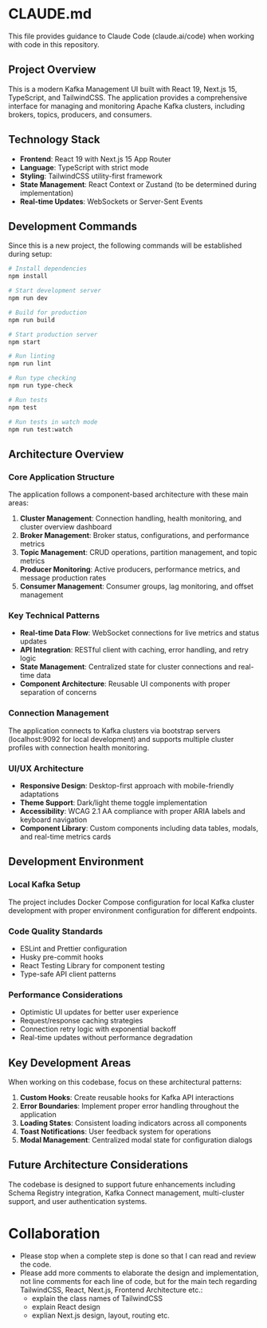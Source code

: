 # CLAUDE.md

This file provides guidance to Claude Code (claude.ai/code) when working with code in this repository.

## Project Overview

This is a modern Kafka Management UI built with React 19, Next.js 15, TypeScript, and TailwindCSS. The application provides a comprehensive interface for managing and monitoring Apache Kafka clusters, including brokers, topics, producers, and consumers.

## Technology Stack

- **Frontend**: React 19 with Next.js 15 App Router
- **Language**: TypeScript with strict mode
- **Styling**: TailwindCSS utility-first framework
- **State Management**: React Context or Zustand (to be determined during implementation)
- **Real-time Updates**: WebSockets or Server-Sent Events

## Development Commands

Since this is a new project, the following commands will be established during setup:

```bash
# Install dependencies
npm install

# Start development server
npm run dev

# Build for production
npm run build

# Start production server
npm start

# Run linting
npm run lint

# Run type checking
npm run type-check

# Run tests
npm test

# Run tests in watch mode
npm run test:watch
```

## Architecture Overview

### Core Application Structure

The application follows a component-based architecture with these main areas:

1. **Cluster Management**: Connection handling, health monitoring, and cluster overview dashboard
2. **Broker Management**: Broker status, configurations, and performance metrics
3. **Topic Management**: CRUD operations, partition management, and topic metrics
4. **Producer Monitoring**: Active producers, performance metrics, and message production rates
5. **Consumer Management**: Consumer groups, lag monitoring, and offset management

### Key Technical Patterns

- **Real-time Data Flow**: WebSocket connections for live metrics and status updates
- **API Integration**: RESTful client with caching, error handling, and retry logic
- **State Management**: Centralized state for cluster connections and real-time data
- **Component Architecture**: Reusable UI components with proper separation of concerns

### Connection Management

The application connects to Kafka clusters via bootstrap servers (localhost:9092 for local development) and supports multiple cluster profiles with connection health monitoring.

### UI/UX Architecture

- **Responsive Design**: Desktop-first approach with mobile-friendly adaptations
- **Theme Support**: Dark/light theme toggle implementation
- **Accessibility**: WCAG 2.1 AA compliance with proper ARIA labels and keyboard navigation
- **Component Library**: Custom components including data tables, modals, and real-time metrics cards

## Development Environment

### Local Kafka Setup

The project includes Docker Compose configuration for local Kafka cluster development with proper environment configuration for different endpoints.

### Code Quality Standards

- ESLint and Prettier configuration
- Husky pre-commit hooks
- React Testing Library for component testing
- Type-safe API client patterns

### Performance Considerations

- Optimistic UI updates for better user experience
- Request/response caching strategies
- Connection retry logic with exponential backoff
- Real-time updates without performance degradation

## Key Development Areas

When working on this codebase, focus on these architectural patterns:

1. **Custom Hooks**: Create reusable hooks for Kafka API interactions
2. **Error Boundaries**: Implement proper error handling throughout the application
3. **Loading States**: Consistent loading indicators across all components
4. **Toast Notifications**: User feedback system for operations
5. **Modal Management**: Centralized modal state for configuration dialogs

## Future Architecture Considerations

The codebase is designed to support future enhancements including Schema Registry integration, Kafka Connect management, multi-cluster support, and user authentication systems.

# Collaboration

- Please stop when a complete step is done so that I can read and review the code.
- Please add more comments to elaborate the design and implementation, not line comments for each line of code, but for the main tech regarding TailwindCSS, React, Next.js, Frontend Architecture etc.:
  - explain the class names of TailwindCSS
  - explain React design
  - explian Next.js design, layout, routing etc.
